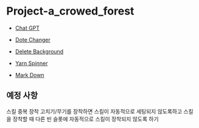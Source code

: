 # Project-a_crowed_forest

* [Chat GPT](https://chatgpt.com/gpts)

* [Dote Changer](https://giventofly.github.io/pixelit/#tryit)

* [Delete Background](https://www.adobe.com/kr/express/feature/image/remove-background)

* [Yarn Spinner](https://try.yarnspinner.dev/)

* [Mark Down](https://inpa.tistory.com/entry/MarkDown-%F0%9F%93%9A-%EB%A7%88%ED%81%AC%EB%8B%A4%EC%9A%B4-%EB%AC%B8%EB%B2%95-%F0%9F%92%AF-%EC%A0%95%EB%A6%AC)

예정 사항
-----------
스킬 중복 장착 고치기/무기를 장착하면 스킬이 자동적으로 세팅되지 않도록하고 스킬을 장착할 때 다른 빈 슬롯에 자동적으로 스킬이 장착되지 않도록 하기


